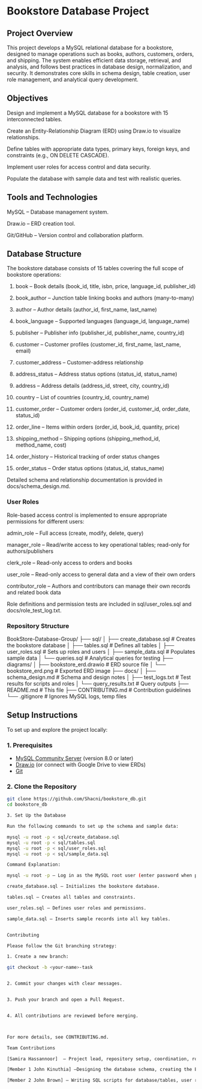 # Bookstore Database Project
## Project Overview

This project develops a MySQL relational database for a bookstore, designed to manage operations such as books, authors, customers, orders, and shipping. The system enables efficient data storage, retrieval, and analysis, and follows best practices in database design, normalization, and security. It demonstrates core skills in schema design, table creation, user role management, and analytical query development.

## Objectives

Design and implement a MySQL database for a bookstore with 15 interconnected tables.

Create an Entity-Relationship Diagram (ERD) using Draw.io to visualize relationships.

Define tables with appropriate data types, primary keys, foreign keys, and constraints (e.g., ON DELETE CASCADE).

Implement user roles for access control and data security.

Populate the database with sample data and test with realistic queries.


## Tools and Technologies

MySQL – Database management system.

Draw.io – ERD creation tool.

Git/GitHub – Version control and collaboration platform.


## Database Structure

The bookstore database consists of 15 tables covering the full scope of bookstore operations:

1. book – Book details (book_id, title, isbn, price, language_id, publisher_id)


2. book_author – Junction table linking books and authors (many-to-many)


3. author – Author details (author_id, first_name, last_name)


4. book_language – Supported languages (language_id, language_name)


5. publisher – Publisher info (publisher_id, publisher_name, country_id)


6. customer – Customer profiles (customer_id, first_name, last_name, email)


7. customer_address – Customer-address relationship


8. address_status – Address status options (status_id, status_name)


9. address – Address details (address_id, street, city, country_id)


10. country – List of countries (country_id, country_name)


11. customer_order – Customer orders (order_id, customer_id, order_date, status_id)


12. order_line – Items within orders (order_id, book_id, quantity, price)


13. shipping_method – Shipping options (shipping_method_id, method_name, cost)


14. order_history – Historical tracking of order status changes


15. order_status – Order status options (status_id, status_name)



Detailed schema and relationship documentation is provided in docs/schema_design.md.

### User Roles

Role-based access control is implemented to ensure appropriate permissions for different users:

admin_role – Full access (create, modify, delete, query)

manager_role – Read/write access to key operational tables; read-only for authors/publishers

clerk_role – Read-only access to orders and books

user_role – Read-only access to general data and a view of their own orders

contributor_role – Authors and contributors can manage their own records and related book data


Role definitions and permission tests are included in sql/user_roles.sql and docs/role_test_log.txt.

### Repository Structure

BookStore-Database-Group/
├── sql/
│   ├── create_database.sql      # Creates the bookstore database
│   ├── tables.sql               # Defines all tables
│   ├── user_roles.sql           # Sets up roles and users
│   ├── sample_data.sql          # Populates sample data
│   └── queries.sql              # Analytical queries for testing
├── diagrams/
│   ├── bookstore_erd.drawio     # ERD source file
│   └── bookstore_erd.png        # Exported ERD image
├── docs/
│   ├── schema_design.md         # Schema and design notes
│   ├── test_logs.txt            # Test results for scripts and roles
│   └── query_results.txt        # Query outputs
├── README.md                    # This file
├── CONTRIBUTING.md              # Contribution guidelines
└── .gitignore                   # Ignores MySQL logs, temp files

## Setup Instructions

To set up and explore the project locally:

### 1. Prerequisites
- [MySQL Community Server](https://dev.mysql.com/downloads/mysql/) (version 8.0 or later)
- [Draw.io](https://app.diagrams.net) (or connect with Google Drive to view ERDs)
- [Git](https://git-scm.com/downloads)

### 2. Clone the Repository
```bash
git clone https://github.com/Shacni/bookstore_db.git
cd bookstore_db

3. Set Up the Database

Run the following commands to set up the schema and sample data:

mysql -u root -p < sql/create_database.sql
mysql -u root -p < sql/tables.sql
mysql -u root -p < sql/user_roles.sql
mysql -u root -p < sql/sample_data.sql

Command Explanation:

mysql -u root -p – Log in as the MySQL root user (enter password when prompted).

create_database.sql – Initializes the bookstore database.

tables.sql – Creates all tables and constraints.

user_roles.sql – Defines user roles and permissions.

sample_data.sql – Inserts sample records into all key tables.


Contributing

Please follow the Git branching strategy:

1. Create a new branch:

git checkout -b <your-name>-task


2. Commit your changes with clear messages.


3. Push your branch and open a Pull Request.


4. All contributions are reviewed before merging.



For more details, see CONTRIBUTING.md.

Team Contributions

[Samira Hassannoor]  – Project lead, repository setup, coordination, role definitions,Testing scripts ,documenting results, and preparing submission.

[Member 1 John Kinuthia] –Designing the database schema, creating the ERD, and defining data types.

[Member 2 John Brown] – Writing SQL scripts for database/tables, user roles, queries and sample data.

